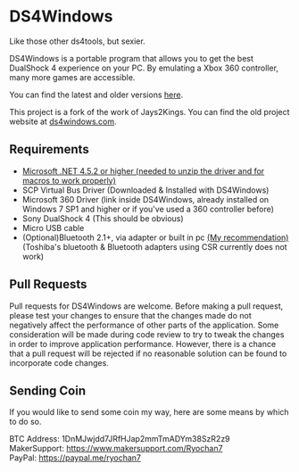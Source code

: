# DS4Windows

Like those other ds4tools, but sexier.

DS4Windows is a portable program that allows you to get the best DualShock 4 experience on your PC. By emulating a Xbox 360 controller, many more games are accessible.

You can find the latest and older versions [here](https://github.com/Ryochan7/DS4Windows/releases).

This project is a fork of the work of Jays2Kings. You can find the old project
website at [ds4windows.com](http://ds4windows.com).

## Requirements

- [Microsoft .NET 4.5.2 or higher (needed to unzip the driver and for macros to work properly)](http://www.microsoft.com/en-us/download/details.aspx?id=42642)
- SCP Virtual Bus Driver (Downloaded & Installed with DS4Windows)
- Microsoft 360 Driver (link inside DS4Windows, already installed on Windows 7 SP1 and higher or if you've used a 360 controller before)
- Sony DualShock 4 (This should be obvious)
- Micro USB cable
- (Optional)Bluetooth 2.1+, via adapter or built in pc [(My recommendation)](http://www.amazon.com/gp/product/B004LNXO28/ref=oh_aui_search_detailpage?ie=UTF8&psc=1) (Toshiba's bluetooth & Bluetooth adapters using CSR currently does not work)

## Pull Requests

Pull requests for DS4Windows are welcome. Before making a pull request, please
test your changes to ensure that the changes made do not negatively affect
the performance of other parts of the application. Some consideration will
be made during code review to try to tweak the changes in order to improve
application performance. However, there is a chance that a pull request will be
rejected if no reasonable solution can be found to incorporate code changes.

## Sending Coin

If you would like to send some coin my way, here are some means by
which to do so.

BTC Address: 1DnMJwjdd7JRfHJap2mmTmADYm38SzR2z9  
MakerSupport: https://www.makersupport.com/Ryochan7  
PayPal: https://paypal.me/ryochan7

